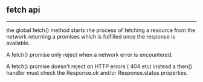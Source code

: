 ## fetch api
-----------------

the global fetch() method starts rhe process of fetching a resource from the network
returning a promises which is fulfilled once the response is available.

A fetch() promise only reject when a network error is encountered.

A fetch() promise doesn't reject on HTTP errors ( 404 etc) instead a then()
handler must check the Response.ok and/or Response.status properties.
